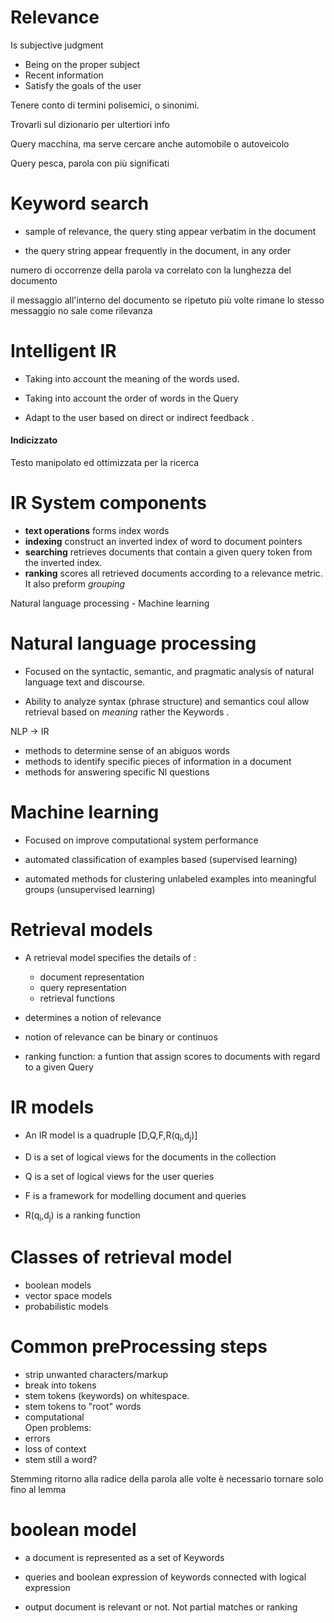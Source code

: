 # Relevance
Is subjective judgment
- Being on the proper subject
- Recent information
- Satisfy the goals of the user

Tenere conto di termini polisemici, o sinonimi.

Trovarli sul dizionario
per ultertiori info

Query macchina, ma serve cercare anche automobile o autoveicolo

Query pesca, parola con più significati

# Keyword search
- sample of relevance, the query sting appear verbatim in the document

- the query string appear frequently in the document, in any order

numero di occorrenze della parola va correlato con la lunghezza del documento

il messaggio all'interno del documento se ripetuto più volte rimane lo stesso messaggio no sale come rilevanza

# Intelligent IR
+ Taking into account the meaning of the words used.

+ Taking into account the order of words in the Query
+  Adapt to the user based on direct or indirect feedback .

#### Indicizzato
Testo manipolato ed ottimizzata per la ricerca


# IR System components
 - **text operations** forms index words
 - **indexing** construct an inverted index of word to document pointers
 - **searching** retrieves documents that contain a given query token from the inverted index.
 - **ranking** scores all retrieved documents according to a relevance metric. It also preform *grouping*


 Natural language processing - Machine learning

 # Natural language processing

 - Focused on the syntactic, semantic, and pragmatic analysis of natural language text and discourse.

 - Ability to analyze syntax (phrase structure) and semantics coul allow retrieval based on *meaning* rather the Keywords .

NLP -> IR

- methods to determine sense of an abiguos words
- methods to identify specific pieces of information in a document
- methods for answering specific Nl questions


 # Machine learning
- Focused on improve computational system performance

- automated classification of examples based (supervised learning)

- automated methods for clustering unlabeled examples into meaningful groups (unsupervised learning)


# Retrieval models
- A retrieval model specifies the details of :
  - document representation
  - query representation
  - retrieval functions

- determines a notion of relevance

- notion of relevance can be binary or continuos

- ranking function: a funtion that assign scores to documents with regard to a given Query

# IR models
- An IR model is a quadruple [D,Q,F,R(q<sub>i</sub>,d<sub>j</sub>)]

 - D is a set of logical views for the documents in the collection
 - Q is a set of logical views for the user queries
 - F is a framework for modelling document and queries
 - R(q<sub>i</sub>,d<sub>j</sub>) is a ranking function

# Classes of retrieval model

- boolean models
- vector space models
- probabilistic models

# Common preProcessing steps

- strip unwanted characters/markup
- break into tokens
- stem tokens (keywords) on whitespace.
- stem tokens to "root" words
 - computational <br>
 Open problems:
 - errors
 - loss of context
 - stem still a word?


 Stemming ritorno alla radice della parola alle volte è necessario tornare solo fino al lemma

 # boolean model
 - a document is represented as a set of Keywords
 - queries and boolean expression of keywords
 connected with logical
expression

- output document is relevant or not. Not partial matches or ranking
